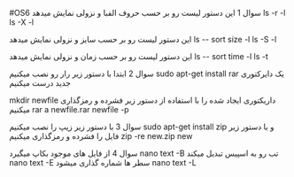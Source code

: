 #OS6
سوال 1
این دستور لیست رو بر حسب حروف الفبا و نزولی نمایش میدهد
ls -r -l
ls -X -l

این دستور لیست رو بر حسب سایز و نزولی نمایش میدهد
ls -- sort size -l
ls -S -l

این دستور لیست رو بر حسب زمان و نزولی نمایش میدهد
ls -- sort time -l
ls -t

سوال 2
ابتدا با دستور زیر رار رو نصب میکنیم
sudo apt-get install rar
یک دایرکتوری جدید درست میکنیم

mkdir newfile
داریکتوری ایجاد شده را با استفاده از دستور زیر فشرده و رمزگذاری میکنیم
rar a newfile.rar newfile -p

سوال 3
با دستور زیر زیپ را نصب میکنیم
sudo apt-get install zip
و با دستور زیر فایل را فشرده و رمزگذاری میکنیم
zip -re new.zip new

سوال 4
از فایل های موجود بکاپ میگیرد 
nano text -B
تب رو به اسپیس تبدیل میکند 
nano text -E
سطر ها شماره گذاری میشود
nano text -L


